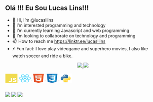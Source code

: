 ## Olá !!! Eu Sou Lucas Lins!!!  




- 👋 Hi, I’m @lucasliins
- 👀 I’m interested programming and technology 
- 🌱 I’m currently learning Javascript and web programming
- 💞️ I’m looking to collaborate on technology and programming
- 📫 How to reach me https://linktr.ee/lucasliins
- ⚡ Fun fact: I  love play videogame and superhero movies, I also like watch soccer and ride a bike.  


<div align="center">
  <a href="https://github.com/lucasliins">
  <img height="150em" src="https://github-readme-stats.vercel.app/api?username=lucasliins&show_icons=true&theme=dracula&include_all_commits=true&count_private=true"/>
  <img height="150em" src="https://github-readme-stats.vercel.app/api/top-langs/?username=lucasliins&layout=compact&langs_count=7&theme=dracula"/>
</div>
 <div style="display: inline_block"><br>
  <img align="center" alt="Lins-Js" height="30" width="40" src="https://raw.githubusercontent.com/devicons/devicon/master/icons/javascript/javascript-plain.svg">
  
  <img align="center" alt="Lins-React" height="30" width="40" src="https://raw.githubusercontent.com/devicons/devicon/master/icons/react/react-original.svg">
  <img align="center" alt="Lins-HTML" height="30" width="40" src="https://raw.githubusercontent.com/devicons/devicon/master/icons/html5/html5-original.svg">
  <img align="center" alt="Lins-CSS" height="30" width="40" src="https://raw.githubusercontent.com/devicons/devicon/master/icons/css3/css3-original.svg">
  <img align="center" alt="Lins-Python" height="30" width="40" src="https://raw.githubusercontent.com/devicons/devicon/master/icons/python/python-original.svg">
  </div>
  
  ##
  
  <div>
<a href="https://www.instagram.com/lucasliins/" target="_blank"><img src="https://img.shields.io/badge/-Instagram-%23E4405F?style=for-the-badge&logo=instagram&logoColor=white" target="_blank"></a>
<a href = "gmailto:lucasliins7@gmail.com"><img src="https://img.shields.io/badge/-Gmail-%23333?style=for-the-badge&logo=gmail&logoColor=white" target="_blank"></a>
<a href="https://www.linkedin.com/in/lucasliinsdev/" target="_blank"><img src="https://img.shields.io/badge/-LinkedIn-%230077B5?style=for-the-badge&logo=linkedin&logoColor=white" target="_blank"></a> 
 </div>



